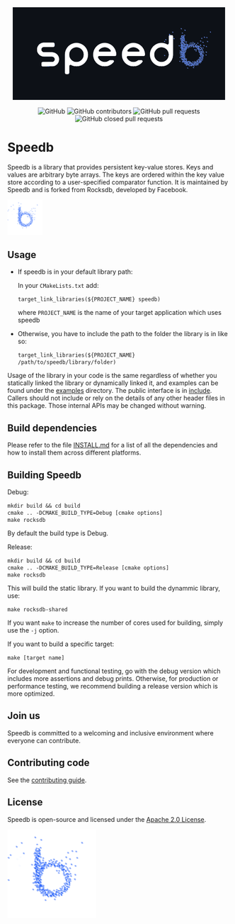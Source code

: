 <div align="center">
  <picture>
    <source media="(prefers-color-scheme: dark)" srcset=".github/speedb-logo.gif" width="480px" >
    <img  src=".github/speedb-logo-dark.gif" width="480px">
  </picture>
</div>

<div align="center">

![GitHub](https://img.shields.io/github/license/speedb-io/speedb)
![GitHub contributors](https://img.shields.io/github/contributors/speedb-io/speedb?color=blue)
![GitHub pull requests](https://img.shields.io/github/issues-pr/speedb-io/speedb)
![GitHub closed pull requests](https://img.shields.io/github/issues-pr-closed/speedb-io/speedb?color=green)
</div>

# Speedb
Speedb is a library that provides persistent key-value stores. Keys and values are arbitrary byte arrays. The keys are ordered within the key value store according to a user-specified comparator function.
It is maintained by Speedb and is forked from Rocksdb, developed by Facebook.

<picture>
  <source media="(prefers-color-scheme: dark)" srcset=".github/speedb-b-dark.gif" width="80px" >
  <img  src=".github/speedb-b.gif" width="80px">
</picture>


## Usage
* If speedb is in your default library path:


  In your `CMakeLists.txt` add:
  ```
  target_link_libraries(${PROJECT_NAME} speedb)
  ```
  where `PROJECT_NAME` is the name of your target application which uses speedb

* Otherwise, you have to include the path to the folder the library is in like so:
	
  ```
  target_link_libraries(${PROJECT_NAME} /path/to/speedb/library/folder)
  ```


Usage of the library in your code is the same regardless of whether you statically linked the library or dynamically linked it, and examples can be found under the [examples](examples) directory.
The public interface is in [include](include/rocksdb). Callers should not include or rely on the details of any other header files in this package. Those internal APIs may be changed without warning.


## Build dependencies

Please refer to the file [INSTALL.md](INSTALL.md) for a list of all the
dependencies and how to install them across different platforms.

## Building Speedb

Debug:

    mkdir build && cd build
    cmake .. -DCMAKE_BUILD_TYPE=Debug [cmake options]
    make rocksdb

By default the build type is Debug.

Release:

    mkdir build && cd build
    cmake .. -DCMAKE_BUILD_TYPE=Release [cmake options]
    make rocksdb

This will build the static library. If you want to build the dynammic library,
use:

    make rocksdb-shared

If you want `make` to increase the number of cores used for building, simply use
the `-j` option.

If you want to build a specific target:

    make [target name]

For development and functional testing, go with the debug version which includes
more assertions and debug prints. Otherwise, for production or performance
testing, we recommend building a release version which is more optimized.

## Join us

Speedb is committed to a welcoming and inclusive environment where everyone can
contribute.


## Contributing code
See the [contributing guide](CONTRIBUTING.md).


## License
Speedb is open-source and licensed under the [Apache 2.0 License](LICENSE.Apache).

<img src="speedb-b.gif" width="200px" />